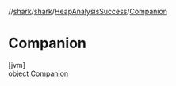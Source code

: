 //[shark](../../../../index.md)/[shark](../../index.md)/[HeapAnalysisSuccess](../index.md)/[Companion](index.md)

# Companion

[jvm]\
object [Companion](index.md)
